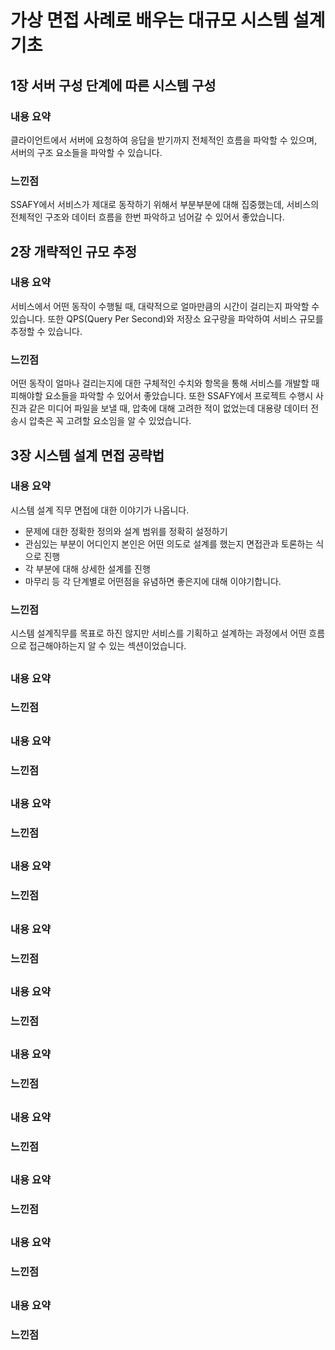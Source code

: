 # 가상 면접 사례로 배우는 대규모 시스템 설계 기초
## 1장 서버 구성 단계에 따른 시스템 구성
### 내용 요약
클라이언트에서 서버에 요청하여 응답을 받기까지 전체적인 흐름을 파악할 수 있으며, 서버의 구조 요소들을 파악할 수 있습니다.

### 느낀점
SSAFY에서 서비스가 제대로 동작하기 위해서 부분부분에 대해 집중했는데, 서비스의 전체적인 구조와 데이터 흐름을 한번 파악하고 넘어갈 수 있어서 좋았습니다.

## 2장 개략적인 규모 추정
### 내용 요약
서비스에서 어떤 동작이 수행될 때, 대략적으로 얼마만큼의 시간이 걸리는지 파악할 수 있습니다. 또한 QPS(Query Per Second)와 저장소 요구량을 파악하여 서비스 규모를 추정할 수 있습니다.

### 느낀점
어떤 동작이 얼마나 걸리는지에 대한 구체적인 수치와 항목을 통해 서비스를 개발할 때 피해야할 요소들을 파악할 수 있어서 좋았습니다. 또한 SSAFY에서 프로젝트 수행시 사진과 같은 미디어 파일을 보낼 때, 압축에 대해 고려한 적이 없었는데 대용량 데이터 전송시 압축은 꼭 고려할 요소임을 알 수 있었습니다.

## 3장 시스템 설계 면접 공략법
### 내용 요약
시스템 설계 직무 면접에 대한 이야기가 나옵니다.
* 문제에 대한 정확한 정의와 설계 범위를 정확히 설정하기
* 관심있는 부분이 어디인지 본인은 어떤 의도로 설계를 했는지 면접관과 토론하는 식으로 진행
* 각 부분에 대해 상세한 설계를 진행
* 마무리
등 각 단계별로 어떤점을 유념하면 좋은지에 대해 이야기합니다.

### 느낀점
시스템 설계직무를 목표로 하진 않지만 서비스를 기획하고 설계하는 과정에서 어떤 흐름으로 접근해야하는지 알 수 있는 섹션이었습니다.

##
### 내용 요약
### 느낀점

##
### 내용 요약
### 느낀점

##
### 내용 요약
### 느낀점

##
### 내용 요약
### 느낀점

##
### 내용 요약
### 느낀점

##
### 내용 요약
### 느낀점

##
### 내용 요약
### 느낀점

##
### 내용 요약
### 느낀점

##
### 내용 요약
### 느낀점

##
### 내용 요약
### 느낀점

##
### 내용 요약
### 느낀점

